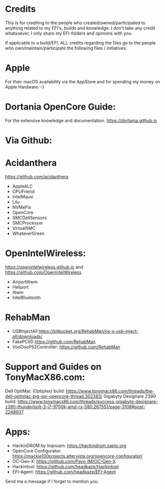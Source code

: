 # Credits
This is for crediting to the people who created/owned/participated to anything related to my EFI's, builds and knowledge. I don't take any credit whatsoever, I only share my EFI-folders and opinions with you.

If applicable to a build/EFI, ALL credits regarding the files go to the people who own/maintain/participate the following files / initiatives:

# Apple
For their macOS availability via the AppStore and for spending my money on Apple Hardware :-) 

# Dortania OpenCore Guide:
For the extensive knowledge and documentation.
https://dortania.github.io

# Via Github:

# Acidanthera
https://github.com/acidanthera 
- AppleALC
- CPUFriend
- IntelMausi
- Lilu
- NVMeFix
- OpenCore
- SMCDellSensors
- SMCProcessor
- VirtualSMC
- WhateverGreen

# OpenIntelWireless: 
https://openintelwireless.github.io and https://github.com/OpenIntelWireless 
- AirportItlwm 
- Heliport
- Itlwm
- IntelBluetooth

# RehabMan
- USBInjectAll https://bitbucket.org/RehabMan/os-x-usb-inject-all/downloads/ 
- FakePCIID https://github.com/RehabMan 
- VooDooPS2Controller: https://github.com/RehabMan 

# Support and Guides on TonyMacX86.com: 
Dell OptiMac (Optiplex) build: https://www.tonymacx86.com/threads/the-dell-optimac-big-sur-opencore-thread.302383/ 
Gigabyty Designare Z390 build: https://www.tonymacx86.com/threads/success-gigabyte-designare-z390-thunderbolt-3-i7-9700k-amd-rx-580.267551/page-3108#post-2248937 

# Apps:
- HackinDROM by Inqnuam: https://hackindrom.zapto.org 
- OpenCore Configurator: https://mackie100projects.altervista.org/opencore-configurator/ 
- OC-Gen-X: https://github.com/Pavo-IM/OC-Gen-X 
- Hackintool: https://github.com/headkaze/Hackintool 
- EFI-Agent: https://github.com/headkaze/EFI-Agent 

Send me a message if I forget to mention you. 
